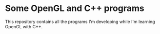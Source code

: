 Some OpenGL and C++ programs
============================

This repository contains all the programs I'm developing while I'm learning OpenGL with C++.